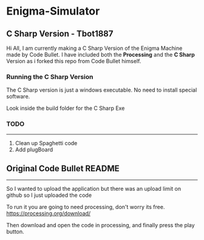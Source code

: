 # Enigma-Simulator

## C Sharp Version - Tbot1887

Hi All, I am currently making a C Sharp Version of the Enigma Machine made by Code Bullet. I have included both the **Processing** and the **C Sharp** Version as i forked this repo from Code Bullet himself.


### Running the C Sharp Version

The C Sharp version is just a windows executable. No need to install special software.

Look inside the build folder for the C Sharp Exe

### TODO
--------
1. Clean up Spaghetti code
2. Add plugBoard
 
## Original Code Bullet README
------------------------------
So I wanted to upload the application but there was an upload limit on github so I just uploaded the code

To run it you are going to need processing, don't worry its free.
https://processing.org/download/

Then download and open the code in processing, and finally press the play button.
